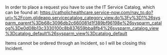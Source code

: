 In order to place a request you have to use the IT Service Catalog, which can be found at:
https://catholichealthcare.service-now.com/nav_to.do?uri=%2Fcom.glideapp.servicecatalog_category_view.do%3Fv%3D1%26sysparm_parent%3Db68c3096db2c660081d1f389bf96198e%26sysparm_catalog%3De0d08b13c3330100c8b837659bba8fb4%26sysparm_catalog_view%3Dcatalog_default%26sysparm_view%3Dcatalog_default

Items cannot be ordered through an Incident, so I will be closing this Incident.
